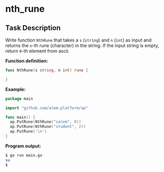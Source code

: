 # nth_rune

## Task Description

Write function `NthRune` that takes a `s` (`string`) and `n` (`int`) as input and returns the `n`-th rune (character) in the string. If the input string is empty, return `0`-th element from ascii.

**Function definition:**

```go
func NthRune(s string, n int) rune {

}
```

**Example:**

```go
package main

import "github.com/alem-platform/ap"

func main() {
  ap.PutRune(NthRune("salem", 0))
  ap.PutRune(NthRune("student", 2))
  ap.PutRune('\n')
}
```

**Program output:**

```sh
$ go run main.go
su
$
```
